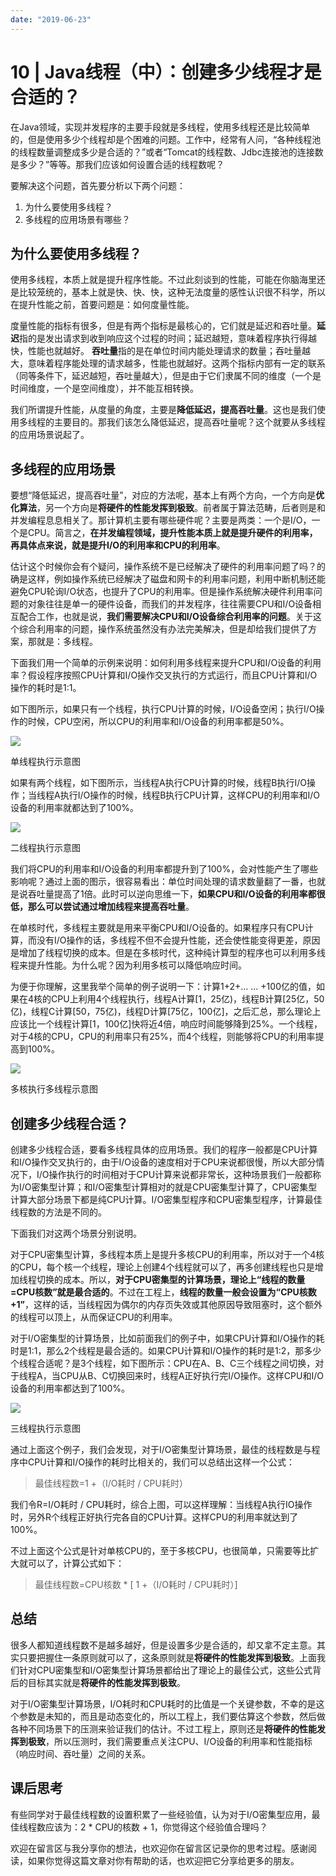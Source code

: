 ```yaml
---
date: "2019-06-23"
---  
```

      
# 10 | Java线程（中）：创建多少线程才是合适的？
在Java领域，实现并发程序的主要手段就是多线程，使用多线程还是比较简单的，但是使用多少个线程却是个困难的问题。工作中，经常有人问，“各种线程池的线程数量调整成多少是合适的？”或者“Tomcat的线程数、Jdbc连接池的连接数是多少？”等等。那我们应该如何设置合适的线程数呢？

要解决这个问题，首先要分析以下两个问题：

1.  为什么要使用多线程？
2.  多线程的应用场景有哪些？

## 为什么要使用多线程？

使用多线程，本质上就是提升程序性能。不过此刻谈到的性能，可能在你脑海里还是比较笼统的，基本上就是快、快、快，这种无法度量的感性认识很不科学，所以在提升性能之前，首要问题是：如何度量性能。

度量性能的指标有很多，但是有两个指标是最核心的，它们就是延迟和吞吐量。**延迟**指的是发出请求到收到响应这个过程的时间；延迟越短，意味着程序执行得越快，性能也就越好。 **吞吐量**指的是在单位时间内能处理请求的数量；吞吐量越大，意味着程序能处理的请求越多，性能也就越好。这两个指标内部有一定的联系（同等条件下，延迟越短，吞吐量越大），但是由于它们隶属不同的维度（一个是时间维度，一个是空间维度），并不能互相转换。

我们所谓提升性能，从度量的角度，主要是**降低延迟，提高吞吐量**。这也是我们使用多线程的主要目的。那我们该怎么降低延迟，提高吞吐量呢？这个就要从多线程的应用场景说起了。

<!-- [[[read_end]]] -->

## 多线程的应用场景

要想“降低延迟，提高吞吐量”，对应的方法呢，基本上有两个方向，一个方向是**优化算法**，另一个方向是**将硬件的性能发挥到极致**。前者属于算法范畴，后者则是和并发编程息息相关了。那计算机主要有哪些硬件呢？主要是两类：一个是I/O，一个是CPU。简言之，**在并发编程领域，提升性能本质上就是提升硬件的利用率，再具体点来说，就是提升I/O的利用率和CPU的利用率**。

估计这个时候你会有个疑问，操作系统不是已经解决了硬件的利用率问题了吗？的确是这样，例如操作系统已经解决了磁盘和网卡的利用率问题，利用中断机制还能避免CPU轮询I/O状态，也提升了CPU的利用率。但是操作系统解决硬件利用率问题的对象往往是单一的硬件设备，而我们的并发程序，往往需要CPU和I/O设备相互配合工作，也就是说，**我们需要解决CPU和I/O设备综合利用率的问题**。关于这个综合利用率的问题，操作系统虽然没有办法完美解决，但是却给我们提供了方案，那就是：多线程。

下面我们用一个简单的示例来说明：如何利用多线程来提升CPU和I/O设备的利用率？假设程序按照CPU计算和I/O操作交叉执行的方式运行，而且CPU计算和I/O操作的耗时是1:1。

如下图所示，如果只有一个线程，执行CPU计算的时候，I/O设备空闲；执行I/O操作的时候，CPU空闲，所以CPU的利用率和I/O设备的利用率都是50\%。

![](./httpsstatic001geekbangorgresourceimaged122d1d7dfa1d574356cc5cb1019a4b7ca22.png)

单线程执行示意图

如果有两个线程，如下图所示，当线程A执行CPU计算的时候，线程B执行I/O操作；当线程A执行I/O操作的时候，线程B执行CPU计算，这样CPU的利用率和I/O设备的利用率就都达到了100\%。

![](./httpsstatic001geekbangorgresourceimage682c68a415b31b72844eb81889e9f0eb3f2c.png)

二线程执行示意图

我们将CPU的利用率和I/O设备的利用率都提升到了100\%，会对性能产生了哪些影响呢？通过上面的图示，很容易看出：单位时间处理的请求数量翻了一番，也就是说吞吐量提高了1倍。此时可以逆向思维一下，**如果CPU和I/O设备的利用率都很低，那么可以尝试通过增加线程来提高吞吐量**。

在单核时代，多线程主要就是用来平衡CPU和I/O设备的。如果程序只有CPU计算，而没有I/O操作的话，多线程不但不会提升性能，还会使性能变得更差，原因是增加了线程切换的成本。但是在多核时代，这种纯计算型的程序也可以利用多线程来提升性能。为什么呢？因为利用多核可以降低响应时间。

为便于你理解，这里我举个简单的例子说明一下：计算1+2+… … +100亿的值，如果在4核的CPU上利用4个线程执行，线程A计算\[1，25亿\)，线程B计算\[25亿，50亿\)，线程C计算\[50，75亿\)，线程D计算\[75亿，100亿\]，之后汇总，那么理论上应该比一个线程计算\[1，100亿\]快将近4倍，响应时间能够降到25\%。一个线程，对于4核的CPU，CPU的利用率只有25\%，而4个线程，则能够将CPU的利用率提高到100\%。

![](./httpsstatic001geekbangorgresourceimage958c95367d49f55e0dfd099f2749c532098c.png)

多核执行多线程示意图

## 创建多少线程合适？

创建多少线程合适，要看多线程具体的应用场景。我们的程序一般都是CPU计算和I/O操作交叉执行的，由于I/O设备的速度相对于CPU来说都很慢，所以大部分情况下，I/O操作执行的时间相对于CPU计算来说都非常长，这种场景我们一般都称为I/O密集型计算；和I/O密集型计算相对的就是CPU密集型计算了，CPU密集型计算大部分场景下都是纯CPU计算。I/O密集型程序和CPU密集型程序，计算最佳线程数的方法是不同的。

下面我们对这两个场景分别说明。

对于CPU密集型计算，多线程本质上是提升多核CPU的利用率，所以对于一个4核的CPU，每个核一个线程，理论上创建4个线程就可以了，再多创建线程也只是增加线程切换的成本。所以，**对于CPU密集型的计算场景，理论上“线程的数量=CPU核数”就是最合适的**。不过在工程上，**线程的数量一般会设置为“CPU核数+1”**，这样的话，当线程因为偶尔的内存页失效或其他原因导致阻塞时，这个额外的线程可以顶上，从而保证CPU的利用率。

对于I/O密集型的计算场景，比如前面我们的例子中，如果CPU计算和I/O操作的耗时是1:1，那么2个线程是最合适的。如果CPU计算和I/O操作的耗时是1:2，那多少个线程合适呢？是3个线程，如下图所示：CPU在A、B、C三个线程之间切换，对于线程A，当CPU从B、C切换回来时，线程A正好执行完I/O操作。这样CPU和I/O设备的利用率都达到了100\%。

![](./httpsstatic001geekbangorgresourceimage98cb98b71b72f01baf5f0968c7c3a2102fcb.png)

三线程执行示意图

通过上面这个例子，我们会发现，对于I/O密集型计算场景，最佳的线程数是与程序中CPU计算和I/O操作的耗时比相关的，我们可以总结出这样一个公式：

> 最佳线程数=1 +（I/O耗时 / CPU耗时）

我们令R=I/O耗时 / CPU耗时，综合上图，可以这样理解：当线程A执行IO操作时，另外R个线程正好执行完各自的CPU计算。这样CPU的利用率就达到了100\%。

不过上面这个公式是针对单核CPU的，至于多核CPU，也很简单，只需要等比扩大就可以了，计算公式如下：

> 最佳线程数=CPU核数 \* \[ 1 +（I/O耗时 / CPU耗时）\]

## 总结

很多人都知道线程数不是越多越好，但是设置多少是合适的，却又拿不定主意。其实只要把握住一条原则就可以了，这条原则就是**将硬件的性能发挥到极致**。上面我们针对CPU密集型和I/O密集型计算场景都给出了理论上的最佳公式，这些公式背后的目标其实就是**将硬件的性能发挥到极致**。

对于I/O密集型计算场景，I/O耗时和CPU耗时的比值是一个关键参数，不幸的是这个参数是未知的，而且是动态变化的，所以工程上，我们要估算这个参数，然后做各种不同场景下的压测来验证我们的估计。不过工程上，原则还是**将硬件的性能发挥到极致**，所以压测时，我们需要重点关注CPU、I/O设备的利用率和性能指标（响应时间、吞吐量）之间的关系。

## 课后思考

有些同学对于最佳线程数的设置积累了一些经验值，认为对于I/O密集型应用，最佳线程数应该为：2 \* CPU的核数 + 1，你觉得这个经验值合理吗？

欢迎在留言区与我分享你的想法，也欢迎你在留言区记录你的思考过程。感谢阅读，如果你觉得这篇文章对你有帮助的话，也欢迎把它分享给更多的朋友。